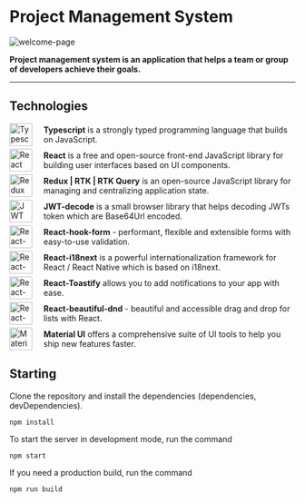 # Project Management System

![welcome-page](https://user-images.githubusercontent.com/71071594/205486140-2b2ba7c2-bd10-480c-bdda-48b703334b66.png)

**Project management system is an application that helps a team or group of developers achieve their goals.**

---

## Technologies

<div style="display:flex; align-items:center; gap: 20px; margin-bottom: 5px;">
  <img src="https://gleeful-arithmetic-daffb3.netlify.app/static/media/tech-ts.43f93a93047d6b5a73099e72d7bd4aea.svg" alt="Typescript" width="40"/>
  <span><strong>Typescript</strong> is a strongly typed programming language that builds on JavaScript.<span>
</div>
<div style="display:flex; align-items:center; gap: 20px; margin-bottom: 5px;">
  <img src="https://gleeful-arithmetic-daffb3.netlify.app/static/media/tech-react.9ef4fded48f44a31974ee42eff0e73a0.svg" alt="React" width="40"/>
  <span><strong>React</strong> is a free and open-source front-end JavaScript library for building user interfaces based on UI components.<span>
</div>
<div style="display:flex; align-items:center; gap: 20px; margin-bottom: 5px;">
  <img src="https://gleeful-arithmetic-daffb3.netlify.app/static/media/tech-redux.71f9dc0b2a98aa3758bba1a60f7b76ca.svg" alt="Redux" width="40"/>
  <span><strong>Redux | RTK | RTK Query</strong> is an open-source JavaScript library for managing and centralizing application state.<span>
</div>
<div style="display:flex; align-items:center; gap: 20px; margin-bottom: 5px;">
  <img src="https://gleeful-arithmetic-daffb3.netlify.app/static/media/tech-jwt.92f4abb36507ccc245e724aa4d20a3bd.svg" alt="JWT" width="40"/>
  <span><strong>JWT-decode</strong> is a small browser library that helps decoding JWTs token which are Base64Url encoded.<span>
</div>
<div style="display:flex; align-items:center; gap: 20px; margin-bottom: 5px;">
  <img src="https://gleeful-arithmetic-daffb3.netlify.app/static/media/tech-form.155c974a280906a03f5acc29ce4a6b5f.svg" alt="React-hook-form" width="40"/>
  <span><strong>React-hook-form</strong> - performant, flexible and extensible forms with easy-to-use validation.<span>
</div>
<div style="display:flex; align-items:center; gap: 20px; margin-bottom: 5px;">
  <img src="https://gleeful-arithmetic-daffb3.netlify.app/static/media/tech-i18next.fbe920dfe960f05cc4c62c881752de65.svg" alt="React-i18next" width="40"/>
  <span><strong>React-i18next</strong> is a powerful internationalization framework for React / React Native which is based on i18next.<span>
</div>
<div style="display:flex; align-items:center; gap: 20px; margin-bottom: 5px;">
  <img src="https://gleeful-arithmetic-daffb3.netlify.app/static/media/tech-toastify.8438e260d12916e302d5b71453777282.svg" alt="React-Toastify" width="40"/>
  <span><strong>React-Toastify</strong> allows you to add notifications to your app with ease.<span>
</div>
<div style="display:flex; align-items:center; gap: 20px; margin-bottom: 5px;">
  <img src="https://gleeful-arithmetic-daffb3.netlify.app/static/media/tech-dnd.bdf2df7c1bf02c80519d7c1477a91878.svg" alt="React-beautiful-dnd" width="40"/>
  <span><strong>React-beautiful-dnd</strong> - beautiful and accessible drag and drop for lists with React.<span>
</div>
<div style="display:flex; align-items:center; gap: 20px; margin-bottom: 5px;">
  <img src="https://gleeful-arithmetic-daffb3.netlify.app/static/media/tech-mui.164dcfd2712b4554715ce4fc9111d5cf.svg" alt="Material UI" width="40"/>
  <span><strong>Material UI</strong> offers a comprehensive suite of UI tools to help you ship new features faster.<span>
</div>

## Starting

Clone the repository and install the dependencies (dependencies, devDependencies).

`npm install`

To start the server in development mode, run the command

`npm start`

If you need a production build, run the command

`npm run build`